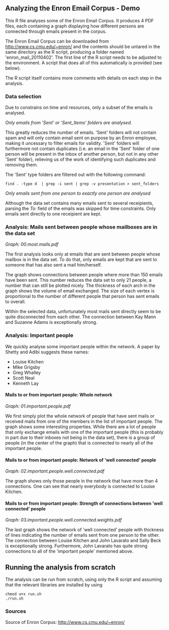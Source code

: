 ## Analyzing the Enron Email Corpus - Demo

This R file analyses some of the Enron Email Corpus. It produces 4 PDF files, each containing a graph
displaying how different persons are connected through emails present in the corpus.

The Enron Email Corpus can be downloaded from http://www.cs.cmu.edu/~enron/ and the contents
should be untared in the same directory as the R script, producing a folder named 'enron_mail_20110402'.
The first line of the R script needs to be adjusted to the environment. A script that does all of this automatically is provided (see below).

The R script itself contains more comments with details on each step in the analysis.

### Data selection

Due to constrains on time and resources, only a subset of the emails is analysed.

*Only emails from 'Sent' or 'Sent_Items' folders are analysed.*

This greatly reduces the number of emails. 'Sent' folders will not contain spam and will only
contain email sent on purpose by an Enron employee, making it uncessary to filter emails for
validity. 'Sent' folders will furthermore not contain duplicates (i.e. an email in the 'Sent'
folder of one person will be present in the inbox of another person, but not in any other
'Sent' folder), relieving us of the work of identifying such duplicates and removing them.

The 'Sent' type folders are filtered out with the following command:

```
find . -type d  | grep -i sent | grep -v presentation > sent_folders
``` 

*Only emails sent from one person to exactly one person are analysed*

Although the data set contains many emails sent to several receipients, parsing the *To:*
field of the emails was skipped for time constraints. Only emails sent directly to one
receipient are kept.

### Analysis: Mails sent between people whose mailboxes are in the data set

_Graph: 00.most.mails.pdf_

The first analysis looks only at emails that are sent between people whose mailbox is in the data set.
To do that, only emails are kept that are sent to someone that has also sent a mail him/herself.

The graph shows connections between people where more than 150 emails have been sent. This number
reduces the data set to only 21 people, a number that can still be plotted nicely. The thickness of
each arch in the graph shows the volume of email exchanged. The size of each vertex is proportional
to the number of different people that person has sent emails to overall.

Within the selected data, unfortunately most mails sent directly seem to be quite disconnected from each other.
The connection between Kay Mann and Suzanne Adams is exceptionally strong.

### Analysis: Important people

We quickly analyse some important people within the network. A paper by Shetty and Adibi suggests these names:

* Louise Kitchen
* Mike Grigsby
* Greg Whalley
* Scott Neal
* Kenneth Lay

#### Mails to or from important people: Whole network

_Graph:  01.important.people.pdf_

We first simply plot the whole network of people that have sent mails or received mails from one of the members
in the list of important people. The graph shows some interesting properties. While there are a lot of people
that only exchange emails with one of the important people (this is probably in part due to their inboxes not being in the data set), there is a group of people (in the center of the graph) that is connected to nearly all of the important people.

#### Mails to or from important people: Network of 'well connected' people

_Graph: 02.important.people.well.connected.pdf_

The graph shows only those people in the network that have more than 4 connections. One can see that nearly
everybody is connected to Louise Kitchen.

#### Mails to or from important people: Strength of connections between 'well connected' people

_Graph: 03.important.people.well.connected.weights.pdf_

The last graph shows the network of 'well connected' people with thickness of lines indicating the number of emails sent from one person to the other. The connection between Louise Kitchen and John Lavarato and Sally Beck is exceptionally strong. Furthermore, John Lavarato has quite strong connections to all of the 'important people' mentioned above.

## Running the analysis from scratch

The analysis can be run from scratch, using only the R script and assuming that the relevant libraries are installed by using

```
chmod u+x run.sh
./run.sh
```

### Sources

Source of Enron Corpus: http://www.cs.cmu.edu/~enron/